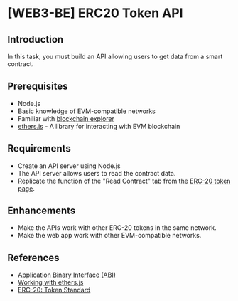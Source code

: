 # [WEB3-BE] ERC20 Token API

## Introduction

In this task, you must build an API allowing users to get data from a smart contract.

## Prerequisites

* Node.js
* Basic knowledge of EVM-compatible networks
* Familiar with [blockchain explorer](https://etherscan.io/)
* [ethers.js](https://docs.ethers.org/) - A library for interacting with EVM blockchain

## Requirements

* Create an API server using Node.js
* The API server allows users to read the contract data.
* Replicate the function of the "Read Contract" tab from the [ERC-20 token page](https://sepolia.etherscan.io/token/0xA36755735977F9cc24a91532652ad1AEF4707771#readContract).

## Enhancements

* Make the APIs work with other ERC-20 tokens in the same network.
* Make the web app work with other EVM-compatible networks.

## References

* [Application Binary Interface (ABI)](https://docs.soliditylang.org/en/v0.8.20/abi-spec.html)
* [Working with ethers.js](https://docs.ethers.org/v6/getting-started)
* [ERC-20: Token Standard](https://eips.ethereum.org/EIPS/eip-20)

